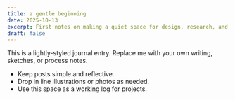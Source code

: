 ```yaml
---
title: a gentle beginning
date: 2025-10-13
excerpt: First notes on making a quiet space for design, research, and communication.
draft: false
---
```


This is a lightly-styled journal entry. Replace me with your own writing, sketches, or process notes.

- Keep posts simple and reflective.
- Drop in line illustrations or photos as needed.
- Use this space as a working log for projects.
